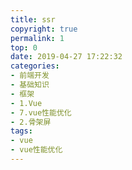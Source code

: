 ```yaml
---
title: ssr
copyright: true
permalink: 1
top: 0
date: 2019-04-27 17:22:32
categories:
- 前端开发
- 基础知识
- 框架
- 1.Vue
- 7.vue性能优化
- 2.骨架屏
tags:
- vue
- vue性能优化
---
```

